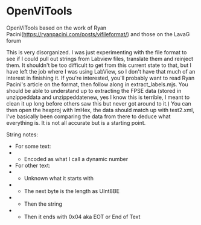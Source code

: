 # OpenViTools
OpenViTools based on the work of Ryan Pacini(https://ryanpacini.com/posts/vifileformat/) and those on the LavaG forum

This is very disorganized.  I was just experimenting with the file format
to see if I could pull out strings from Labview files, translate them and
reinject them.  It shouldn't be too difficult to get from this current state
to that, but I have left the job where I was using LabView, so I don't have
that much of an interest in finishing it.  If you're interested, you'll
probably want to read Ryan Pacini's article on the format, then follow along
in extract_labels.mjs.  You should be able to understand up to extracting the 
FPSE data (stored in unzippeddata and unzippeddatenew, yes I know this is 
terrible, I meant to clean it up long before others saw this but never got
around to it.)  You can then open the hexproj with ImHex, the data should 
match up with test2.xml, I've basically been comparing the data from there to
deduce what everything is.  It is not all accurate but is a starting point.

String notes:
- For some text:
- - Encoded as what I call a dynamic number 
- For other text:
- - Unknown what it starts with
- - The next byte is the length as UInt8BE
- - Then the string
- - Then it ends with 0x04 aka EOT or End of Text